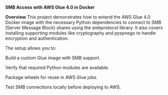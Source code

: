 **SMB Access with AWS Glue 4.0 in Docker**

**Overview**
This project demonstrates how to extend the AWS Glue 4.0 Docker image with the necessary Python dependencies to connect to SMB (Server Message Block) shares using the smbprotocol library. It also covers installing supporting modules like cryptography and pyspnego to handle encryption and authentication.

The setup allows you to:

Build a custom Glue image with SMB support.

Verify that required Python modules are available.

Package wheels for reuse in AWS Glue jobs.

Test SMB connections locally before deploying to AWS.
